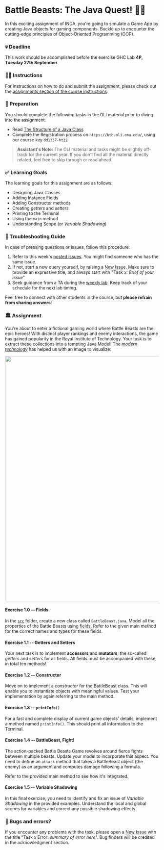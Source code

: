 # Battle Beasts: The Java Quest! 🐾🔥

In this exciting assignment of INDA, you're going to simulate a Game App by creating Java objects for gaming components. Buckle up to encounter the cutting-edge principles of Object-Oriented Programming (OOP).

### 💀 Deadline
This work should be accomplished before the exercise GHC Lab **4P, Tuesday 27th September**.

### 👩‍🏫 Instructions
For instructions on how to do and submit the assignment, please check out the [assignments section of the course instructions](https://gits-15.sys.kth.se/inda-22/course-instructions#assignments). 

### 📝 Preparation
You should complete the following tasks in the OLI material prior to diving into the assignment:

- Read [The Structure of a Java Class](https://kth.oli.cmu.edu/jcourse/webui/syllabus/module.do?context=f8e5ca808ac1f088812f2a8ce315bac60)
- Complete the Registration process on `https://kth.oli.cmu.edu/`, using our course key `dd1337-ht22`

> **Assistant's Note:** The OLI material and tasks might be slightly off-track for the current year. If you don't find all the material directly related, feel free to skip through or read ahead.

### ✅ Learning Goals

The learning goals for this assignment are as follows:
* Designing Java Classes
* Adding Instance Fields
* Adding Constructor methods
* Creating *getters* and *setters*
* Printing to the Terminal
* Using the `main` method
* Understanding Scope (or *Variable Shadowing*)

### 🚨 Troubleshooting Guide
In case of pressing questions or issues, follow this procedure:

1. Refer to this week's [posted issues](https://gits-15.sys.kth.se/inda-22/help/issues). You might find someone who has the same issue.
2. If not, start a new query yourself, by raising a [New Issue](https://gits-15.sys.kth.se/inda-22/help/issues/new). Make sure to provide an expressive title, and always start with "Task *x*: *Brief of your issue*"
3. Seek guidance from a TA during the [weekly lab](https://queue.csc.kth.se/Queue/INDA). Keep track of your schedule for the next lab timing.

Feel free to connect with other students in the course, but **please refrain from sharing answers**!

### 🏛 Assignment

You're about to enter a fictional gaming world where Battle Beasts are the epic heroes! With distinct player rankings and enemy interactions, the game has gained popularity in the Royal Institute of Technology. Your task is to extract these collections into a tempting Java Model! The *[modern technology](https://huggingface.co/spaces/dalle-mini/dalle-mini)* has helped us with an image to visualize:

<img src="images/dallemini-battlebeasts.png" width="800">

#### Exercise 1.0 -- Fields
In the [`src`](src) folder, create a new class called `BattleBeast.java`. Model all the properties of the Battle Beasts using [fields](https://docs.oracle.com/javase/tutorial/java/javaOO/variables.html). Refer to the given main method for the correct names and types for these fields.


#### Exercise 1.1 -- Getters and Setters
Your next task is to implement **accessors** and **mutators**; the so-called *getters* and *setters* for all fields. All fields must be accompanied with these, in total ten methods!


#### Exercise 1.2 -- Constructor
Move on to implement a *constructor* for the BattleBeast class. This will enable you to instantiate objects with meaningful values. Test your implementation by again referring to the main method.


#### Exercise 1.3 -- `printInfo()`
For a fast and complete display of current game objects' details, implement a method named `printInfo()`. This should print all information to the Terminal.


#### Exercise 1.4 -- BattleBeast, Fight!
The action-packed Battle Beasts Game revolves around fierce fights between multiple beasts. Update your model to incorporate this aspect. You need to define an `attack` method that takes a BattleBeast object (the enemy) as an argument and computes damage following a formula. 

Refer to the provided main method to see how it's integrated.

#### Exercise 1.5 -- Variable Shadowing
In this final exercise, you need to identify and fix an issue of *Variable Shadowing* in the provided examples. Understand the local and global scopes for variables and correct any possible shadowing effects.

### 🐞 Bugs and errors?
If you encounter any problems with the task, please open a [New Issue](https://gits-15.sys.kth.se/inda-22/help/issues/new) with the title "Task *x* Error: *summary of error here*". Bug finders will be credited in the acknowledgment section.